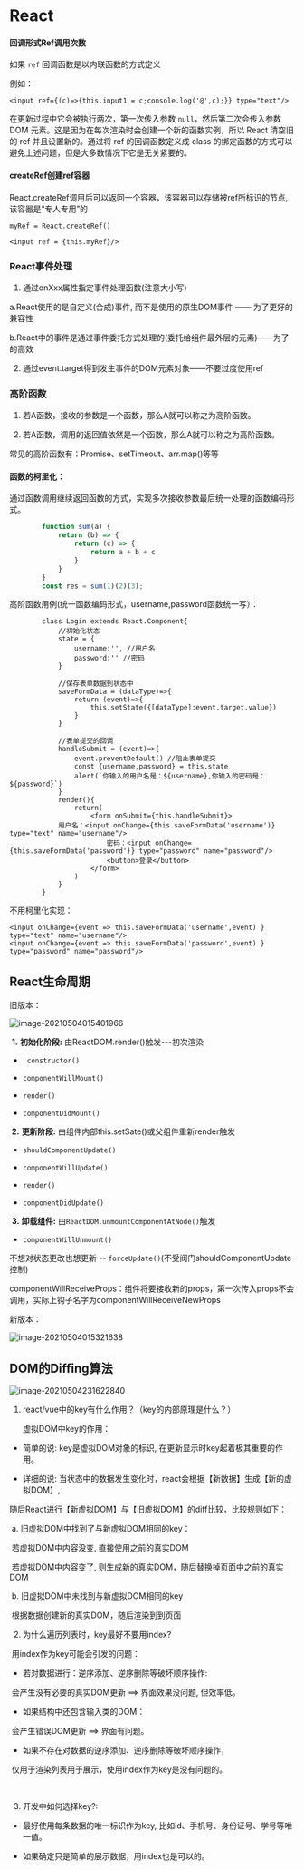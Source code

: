 # React

#### 回调形式Ref调用次数

如果 `ref` 回调函数是以内联函数的方式定义

例如：

```<input ref={(c)=>{this.input1 = c;console.log('@',c);}} type="text"/>```

在更新过程中它会被执行两次，第一次传入参数 `null`，然后第二次会传入参数 DOM 元素。这是因为在每次渲染时会创建一个新的函数实例，所以 React 清空旧的 ref 并且设置新的。通过将 ref 的回调函数定义成 class 的绑定函数的方式可以避免上述问题，但是大多数情况下它是无关紧要的。



#### createRef创建ref容器

React.createRef调用后可以返回一个容器，该容器可以存储被ref所标识的节点,该容器是“专人专用”的

```myRef = React.createRef()```

``` <input ref = {this.myRef}/> ```



### React事件处理

1. 通过onXxx属性指定事件处理函数(注意大小写)

 a.React使用的是自定义(合成)事件, 而不是使用的原生DOM事件 —— 为了更好的兼容性

 b.React中的事件是通过事件委托方式处理的(委托给组件最外层的元素)——为了的高效

2. 通过event.target得到发生事件的DOM元素对象——不要过度使用ref



### 高阶函数

1. 若A函数，接收的参数是一个函数，那么A就可以称之为高阶函数。

2. 若A函数，调用的返回值依然是一个函数，那么A就可以称之为高阶函数。

  常见的高阶函数有：Promise、setTimeout、arr.map()等等

#### 函数的柯里化：

通过函数调用继续返回函数的方式，实现多次接收参数最后统一处理的函数编码形式。 

```javascript
		function sum(a) {
			return (b) => {
				return (c) => {
					return a + b + c
				}
			}
		}
		const res = sum(1)(2)(3);
```

高阶函数用例(统一函数编码形式，username,password函数统一写）：

```react
		class Login extends React.Component{
			//初始化状态
			state = {
				username:'', //用户名
				password:'' //密码
			}

			//保存表单数据到状态中
			saveFormData = (dataType)=>{
				return (event)=>{
					this.setState({[dataType]:event.target.value})
				}
			}

			//表单提交的回调
			handleSubmit = (event)=>{
				event.preventDefault() //阻止表单提交
				const {username,password} = this.state
				alert(`你输入的用户名是：${username},你输入的密码是：${password}`)
			}
			render(){
				return(
					<form onSubmit={this.handleSubmit}>
            用户名：<input onChange={this.saveFormData('username')} type="text" name="username"/>
						密码：<input onChange={this.saveFormData('password')} type="password" name="password"/>
						<button>登录</button>
					</form>
				)
			}
		}
```

不用柯里化实现：

```react
<input onChange={event => this.saveFormData('username',event) } type="text" name="username"/>
<input onChange={event => this.saveFormData('password',event) } type="password" name="password"/>
```



## React生命周期

旧版本：

![image-20210504015401966](./Picture/image-20210504015401966.png)

​    **1.** **初始化阶段:** 由ReactDOM.render()触发---初次渲染

+ ``` constructor()```

+  ```componentWillMount()```

+  ```render()```

+  ```componentDidMount()```

​    **2.** **更新阶段:** 由组件内部this.setSate()或父组件重新render触发

+ ```shouldComponentUpdate()```

+ ```componentWillUpdate()```

+ ```render()```

+ ```componentDidUpdate()```

​    **3.** **卸载组件:** 由```ReactDOM.unmountComponentAtNode()```触发

+ ```componentWillUnmount()```

不想对状态更改也想更新 -- ```forceUpdate()```(不受阀门shouldComponentUpdate控制)

componentWillReceiveProps：组件将要接收新的props，第一次传入props不会调用，实际上钩子名字为componentWillReceiveNewProps

新版本：

![image-20210504015321638](./Picture/image-20210504015321638.png)



## DOM的Diffing算法

![image-20210504231622840](./Picture/image-20210504231622840.png)

1. react/vue中的key有什么作用？（key的内部原理是什么？）

   虚拟DOM中key的作用：

+ 简单的说: key是虚拟DOM对象的标识, 在更新显示时key起着极其重要的作用。

+ 详细的说: 当状态中的数据发生变化时，react会根据【新数据】生成【新的虚拟DOM】, 

​       随后React进行【新虚拟DOM】与【旧虚拟DOM】的diff比较，比较规则如下：

​      a. 旧虚拟DOM中找到了与新虚拟DOM相同的key：

​          若虚拟DOM中内容没变, 直接使用之前的真实DOM 

​          若虚拟DOM中内容变了, 则生成新的真实DOM，随后替换掉页面中之前的真实DOM

​      b. 旧虚拟DOM中未找到与新虚拟DOM相同的key

​          根据数据创建新的真实DOM，随后渲染到到页面



2. 为什么遍历列表时，key最好不要用index?

​      用index作为key可能会引发的问题：

+ 若对数据进行：逆序添加、逆序删除等破坏顺序操作:

​       会产生没有必要的真实DOM更新 ==> 界面效果没问题, 但效率低。

+  如果结构中还包含输入类的DOM：

​        会产生错误DOM更新 ==> 界面有问题。

+ 如果不存在对数据的逆序添加、逆序删除等破坏顺序操作，

​      仅用于渲染列表用于展示，使用index作为key是没有问题的。

​                  

3. 开发中如何选择key?:

+ 最好使用每条数据的唯一标识作为key, 比如id、手机号、身份证号、学号等唯一值。

+ 如果确定只是简单的展示数据，用index也是可以的。